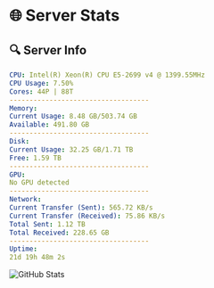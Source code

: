 # 🌐 Server Stats
## 🔍 Server Info
```yaml
CPU: Intel(R) Xeon(R) CPU E5-2699 v4 @ 1399.55MHz
CPU Usage: 7.50%
Cores: 44P | 88T
-----------------------------------
Memory:
Current Usage: 8.48 GB/503.74 GB
Available: 491.80 GB
-----------------------------------
Disk:
Current Usage: 32.25 GB/1.71 TB
Free: 1.59 TB
-----------------------------------
GPU:
No GPU detected
-----------------------------------
Network:
Current Transfer (Sent): 565.72 KB/s
Current Transfer (Received): 75.86 KB/s
Total Sent: 1.12 TB
Total Received: 228.65 GB
-----------------------------------
Uptime:
21d 19h 48m 2s
```
![GitHub Stats](https://img.shields.io/badge/Updated-2025-05-11_12:56:50-blue)